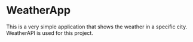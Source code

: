 # WeatherApp
This is a very simple application that shows the weather in a specific city. 
WeatherAPI is used for this project.
